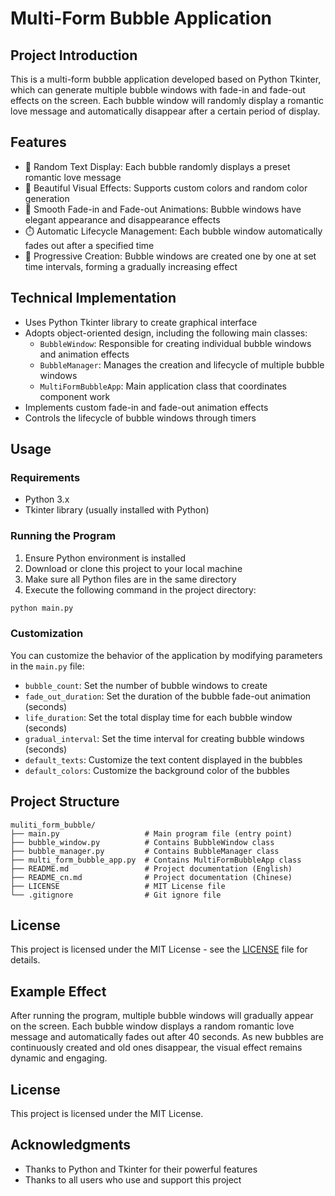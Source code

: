 # Multi-Form Bubble Application

## Project Introduction

This is a multi-form bubble application developed based on Python Tkinter, which can generate multiple bubble windows with fade-in and fade-out effects on the screen. Each bubble window will randomly display a romantic love message and automatically disappear after a certain period of display.

## Features

- 💬 Random Text Display: Each bubble randomly displays a preset romantic love message
- 🎨 Beautiful Visual Effects: Supports custom colors and random color generation
- 🌟 Smooth Fade-in and Fade-out Animations: Bubble windows have elegant appearance and disappearance effects
- ⏱️ Automatic Lifecycle Management: Each bubble window automatically fades out after a specified time
- 🔄 Progressive Creation: Bubble windows are created one by one at set time intervals, forming a gradually increasing effect

## Technical Implementation

- Uses Python Tkinter library to create graphical interface
- Adopts object-oriented design, including the following main classes:
  - `BubbleWindow`: Responsible for creating individual bubble windows and animation effects
  - `BubbleManager`: Manages the creation and lifecycle of multiple bubble windows
  - `MultiFormBubbleApp`: Main application class that coordinates component work
- Implements custom fade-in and fade-out animation effects
- Controls the lifecycle of bubble windows through timers

## Usage

### Requirements

- Python 3.x
- Tkinter library (usually installed with Python)

### Running the Program

1. Ensure Python environment is installed
2. Download or clone this project to your local machine
3. Make sure all Python files are in the same directory
4. Execute the following command in the project directory:

```bash
python main.py
```

### Customization

You can customize the behavior of the application by modifying parameters in the `main.py` file:

- `bubble_count`: Set the number of bubble windows to create
- `fade_out_duration`: Set the duration of the bubble fade-out animation (seconds)
- `life_duration`: Set the total display time for each bubble window (seconds)
- `gradual_interval`: Set the time interval for creating bubble windows (seconds)
- `default_texts`: Customize the text content displayed in the bubbles
- `default_colors`: Customize the background color of the bubbles

## Project Structure

```
muliti_form_bubble/
├── main.py                   # Main program file (entry point)
├── bubble_window.py          # Contains BubbleWindow class
├── bubble_manager.py         # Contains BubbleManager class
├── multi_form_bubble_app.py  # Contains MultiFormBubbleApp class
├── README.md                 # Project documentation (English)
├── README_cn.md              # Project documentation (Chinese)
├── LICENSE                   # MIT License file
└── .gitignore                # Git ignore file
```

## License

This project is licensed under the MIT License - see the [LICENSE](LICENSE) file for details.

## Example Effect

After running the program, multiple bubble windows will gradually appear on the screen. Each bubble window displays a random romantic love message and automatically fades out after 40 seconds. As new bubbles are continuously created and old ones disappear, the visual effect remains dynamic and engaging.

## License

This project is licensed under the MIT License.

## Acknowledgments

- Thanks to Python and Tkinter for their powerful features
- Thanks to all users who use and support this project